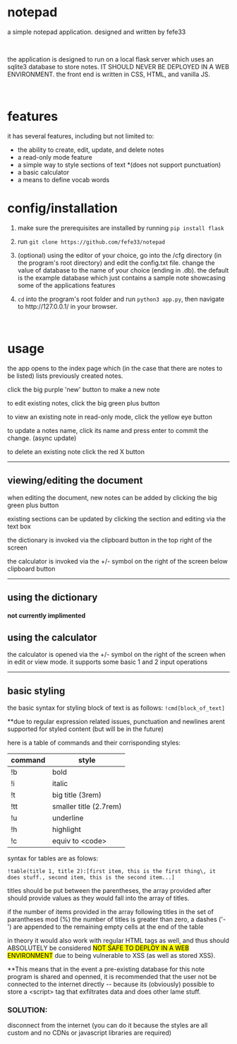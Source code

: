 # notepad
<p>a simple notepad application. designed and written by fefe33</p>
<br>
<p>the application is designed to run on a local flask server which uses an sqlite3 database to store notes. IT SHOULD NEVER BE DEPLOYED IN A WEB ENVIRONMENT. the front end is written in CSS, HTML, and vanilla JS.</p>
<br>

# features
<p>it has several features, including but not limited to:</p>
<ul>
  <li>the ability to create, edit, update, and delete notes</li>
  <li>a read-only mode feature</li>
  <li>a simple way to style sections of text *(does not support punctuation)</li>
  <li>a basic calculator</li>
  <li>a means to define vocab words</li>
</ul>

# config/installation
<ol>
  <li><p>make sure the prerequisites are installed by running <code>pip install flask</code></p></li>
  <li><p>run <code>git clone https://github.com/fefe33/notepad</code></p></li>
  <li><p>(optional) using the editor of your choice, go into the /cfg directory (in the program's root directory) and edit the config.txt file. change the value of database to the name of your choice (ending in .db). the default is the example database which just contains a sample note showcasing some of the applications features</p></li>
  <li><p><code>cd</code> into the program's root folder and run <code>python3 app.py</code>, then navigate to http://127.0.0.1/ in your browser.</p></li>
</ol><br>
<p></p>

# usage 
<p>the app opens to the index page which (in the case that there are notes to be listed) lists previously created notes.</p>
<p>click the big purple 'new' button to make a new note</p>
<p>to edit existing notes, click the big green plus button</p>
<p>to view an existing note in read-only mode, click the yellow eye button</p>
<p>to update a notes name, click its name and press enter to commit the change. (async update)</p>
<p>to delete an existing note click the red X button</p>
<hr>
<h2><b>viewing/editing the document</b></h2>

<p>when editing the document, new notes can be added by clicking the big green plus button</p>
<p>existing sections can be updated by clicking the section and editing via the text box</p>
<p>the dictionary is invoked via the clipboard button in the top right of the screen</p>
<p>the calculator is invoked via the +/- symbol on the right of the screen below clipboard button</p>
<hr>

<h2><b>using the dictionary</b></h2>
<h4>not currently implimented</h4>
<!--
<p>to use the dictionary, click the clipboard and use the popup dialogue to add new words and definitions. you must be in edit mode to update words and definitions. while in edit mode, click the word or definition you wish to update and edit via the text box or input</p>
<p>(work in progress) while in read only mode, the first occurance within the entire note of each word should be underlined -- its definition [truncated to 64 chars] appearing above on hover.</p>
<p>the dictionary is also read only when viewing it in read only mode</p>
<hr>
-->
<h2><b>using the calculator</b></h2>
<p>the calculator is opened via the +/- symbol on the right of the screen when in edit or view mode. it supports some basic 1 and 2 input operations</p>
<hr>
<h2><b>basic styling</b></h2>
<p>the basic syntax for styling block of text is as follows: <code>!cmd[block_of_text]</code></p>
<p>**due to regular expression related issues, punctuation and newlines arent supported for styled content (but will be in the future)</p>
<p>here is a table of commands and their corrisponding styles:</p>
<table>
  <thead>
    <tr>
      <th>command</th>
      <th>style</th>
    </tr>
  </thead>
  <tbody>
    <tr>
      <td>!b</td>
      <td>bold</td>
    </tr>
    <tr>
      <td>!i</td>
      <td>italic</td>
    </tr>
    <tr>
      <td>!t</td>
      <td>big title (3rem)</td>
    </tr>
    <tr>
      <td>!tt</td>
      <td>smaller title (2.7rem)</td>
    </tr>
    <tr>
      <td>!u</td>
      <td>underline</td>
    </tr>
    <tr>
      <td>!h</td>
      <td>highlight</td>
    </tr><tr>
      <td>!c</td>
      <td>equiv to &lt;code&gt;</td>
    </tr>
  </tbody>
</table>
<p>syntax for tables are as folows:</p>
<code>!table(title 1, title 2):[first item, this is the first thing\, it does stuff., second item, this is the second item...]</code>
<p>titles should be put between the parentheses, the array provided after should provide values as they would fall into the array of titles.</p>
<p>if the number of items provided in the array following titles in the set of parantheses mod (%) the number of titles is greater than zero, a dashes ('-') are appended to the remaining empty cells at the end of the table </p>

<p>in theory it would also work with regular HTML tags as well, and thus should ABSOLUTELY be considered <mark>NOT SAFE TO DEPLOY IN A WEB ENVIRONMENT</mark> due to being vulnerable to XSS (as well as stored XSS).</p>
<p>**This means that in the event a pre-existing database for this note program is shared and openned, it is recommended that the user not be connected to the internet directly -- because its (obviously) possible to store a &lt;script&gt; tag that exfiltrates data and does other lame stuff.</p>
<p><h3>SOLUTION:</h3> disconnect from the internet (you can do it because the styles are all custom and no CDNs or javascript libraries are required)</p>






